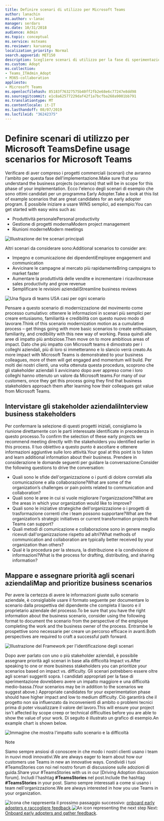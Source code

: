 ```yaml
---
title: Definire scenari di utilizzo per Microsoft Teams
author: lanachin
ms.author: v-lanac
manager: serdars
ms.date: 10/31/2018
audience: Admin
ms.topic: conceptual
ms.service: msteams
ms.reviewer: karuanag
localization_priority: Normal
search.appverid: MET150
description: Scegliere scenari di utilizzo per la fase di sperimentazione dell'adozione di team.
ms.custom: Adopt
ms.collection:
- Teams_ITAdmin_Adopt
- M365-collaboration
appliesto:
- Microsoft Teams
ms.openlocfilehash: 85183f76327575b40ff2fb2e68e6c77247e8dd98
ms.sourcegitcommit: e1c8a62577229daf42f1a7bcfba268a9001bb791
ms.translationtype: MT
ms.contentlocale: it-IT
ms.lasthandoff: 08/07/2019
ms.locfileid: "36242375"
---
```

# <a name="define-usage-scenarios-for-microsoft-teams"></a><span data-ttu-id="57850-103">Definire scenari di utilizzo per Microsoft Teams</span><span class="sxs-lookup"><span data-stu-id="57850-103">Define usage scenarios for Microsoft Teams</span></span>

<span data-ttu-id="57850-104">Verificare di aver compreso i progetti commerciali (scenari) che avranno l'ambito per questa fase dell'implementazione.</span><span class="sxs-lookup"><span data-stu-id="57850-104">Make sure that you understand the business projects (scenarios) that will be in scope for this phase of your implementation.</span></span> <span data-ttu-id="57850-105">Ecco l'elenco degli scenari di esempio che sono ottimi candidati per un programma Early Adopter.</span><span class="sxs-lookup"><span data-stu-id="57850-105">Take a look at this list of example scenarios that are great candidates for an early adopter program.</span></span> <span data-ttu-id="57850-106">È possibile iniziare a usare WINS semplici, ad esempio:</span><span class="sxs-lookup"><span data-stu-id="57850-106">You can get started with easy wins such as:</span></span>

- <span data-ttu-id="57850-107">Produttività personale</span><span class="sxs-lookup"><span data-stu-id="57850-107">Personal productivity</span></span>
- <span data-ttu-id="57850-108">Gestione di progetti moderna</span><span class="sxs-lookup"><span data-stu-id="57850-108">Modern project management</span></span>
- <span data-ttu-id="57850-109">Riunioni moderne</span><span class="sxs-lookup"><span data-stu-id="57850-109">Modern meetings</span></span>

![Illustrazione dei tre scenari principali](media/teams-adoption-modernizing-core-scenarios.png)

<span data-ttu-id="57850-111">Altri scenari da considerare sono:</span><span class="sxs-lookup"><span data-stu-id="57850-111">Additional scenarios to consider are:</span></span>

- <span data-ttu-id="57850-112">Impegno e comunicazione dei dipendenti</span><span class="sxs-lookup"><span data-stu-id="57850-112">Employee engagement and communication</span></span>
- <span data-ttu-id="57850-113">Avvicinare le campagne al mercato più rapidamente</span><span class="sxs-lookup"><span data-stu-id="57850-113">Bring campaigns to market faster</span></span>
- <span data-ttu-id="57850-114">Aumentare la produttività delle vendite e incrementare i ricavi</span><span class="sxs-lookup"><span data-stu-id="57850-114">Increase sales productivity and grow revenue</span></span>
- <span data-ttu-id="57850-115">Semplificare le revisioni aziendali</span><span class="sxs-lookup"><span data-stu-id="57850-115">Streamline business reviews</span></span>

![Una figura di teams USA casi per ogni scenario](media/teams-adoption-use-cases.png)

<span data-ttu-id="57850-117">Pensare a questo scenario di modernizzazione del movimento come processo cumulativo: ottenere le informazioni in scenari più semplici per creare entusiasmo, familiarità e credibilità con questo nuovo modo di lavorare.</span><span class="sxs-lookup"><span data-stu-id="57850-117">Think of this scenario modernization motion as a cumulative process – get things going with more basic scenarios to create enthusiasm, familiarity, and credibility with this new way of working.</span></span> <span data-ttu-id="57850-118">Passa quindi alle aree di impatto più ambiziose.</span><span class="sxs-lookup"><span data-stu-id="57850-118">Then move on to more ambitious areas of impact.</span></span> <span data-ttu-id="57850-119">Dato che più impatto con Microsoft teams è dimostrato per i colleghi aziendali, più di loro si immetteranno e lo slancio verrà creato.</span><span class="sxs-lookup"><span data-stu-id="57850-119">As more impact with Microsoft Teams is demonstrated to your business colleagues, more of them will get engaged and momentum will build.</span></span> <span data-ttu-id="57850-120">Per molti dei nostri clienti, una volta ottenuta questa procedura, scoprono che gli stakeholder aziendali li avvicinano dopo aver appreso come i loro colleghi hanno ottenuto un valore da Microsoft teams.</span><span class="sxs-lookup"><span data-stu-id="57850-120">For many of our customers, once they get this process going they find that business stakeholders approach them after learning how their colleagues got value from Microsoft Teams.</span></span>

## <a name="interview-business-stakeholders"></a><span data-ttu-id="57850-121">Intervistare gli stakeholder aziendali</span><span class="sxs-lookup"><span data-stu-id="57850-121">Interview business stakeholders</span></span>

<span data-ttu-id="57850-122">Per confermare la selezione di questi progetti iniziali, consigliamo la riunione direttamente con le parti interessate identificate in precedenza in questo processo.</span><span class="sxs-lookup"><span data-stu-id="57850-122">To confirm the selection of these early projects we recommend meeting directly with the stakeholders you identified earlier in this process.</span></span> <span data-ttu-id="57850-123">Il tuo obiettivo a questo punto è ascoltare e ottenere informazioni aggiuntive sulle loro attività.</span><span class="sxs-lookup"><span data-stu-id="57850-123">Your goal at this point is to listen and learn additional information about their business.</span></span> <span data-ttu-id="57850-124">Prendere in considerazione le domande seguenti per guidare la conversazione:</span><span class="sxs-lookup"><span data-stu-id="57850-124">Consider the following questions to drive the conversation:</span></span>

- <span data-ttu-id="57850-125">Quali sono le sfide dell'organizzazione o i punti di dolore correlati alla comunicazione e alla collaborazione?</span><span class="sxs-lookup"><span data-stu-id="57850-125">What are some of the organization’s challenges or pain points related to communication and collaboration?</span></span>
- <span data-ttu-id="57850-126">Quali sono le aree in cui si vuole migliorare l'organizzazione?</span><span class="sxs-lookup"><span data-stu-id="57850-126">What are the areas in which your organization would like to improve?</span></span>
- <span data-ttu-id="57850-127">Quali sono le iniziative strategiche dell'organizzazione o i progetti di trasformazione correnti che i team possono supportare?</span><span class="sxs-lookup"><span data-stu-id="57850-127">What are the organization’s strategic initiatives or current transformation projects that Teams can support?</span></span>
- <span data-ttu-id="57850-128">Quali metodi di comunicazione e collaborazione sono in genere meglio ricevuti dall'organizzazione rispetto ad altri?</span><span class="sxs-lookup"><span data-stu-id="57850-128">What methods of communication and collaboration are typically better received by your organization than others?</span></span>
- <span data-ttu-id="57850-129">Qual è la procedura per la stesura, la distribuzione e la condivisione di informazioni?</span><span class="sxs-lookup"><span data-stu-id="57850-129">What is the process for drafting, distributing, and sharing information?</span></span>

## <a name="map-and-prioritize-business-scenarios"></a><span data-ttu-id="57850-130">Mappare e assegnare priorità agli scenari aziendali</span><span class="sxs-lookup"><span data-stu-id="57850-130">Map and prioritize business scenarios</span></span>

<span data-ttu-id="57850-131">Per avere la certezza di avere le informazioni giuste sullo scenario aziendale, è consigliabile usare il formato seguente per documentare lo scenario dalla prospettiva del dipendente che completa il lavoro e il proprietario aziendale del processo.</span><span class="sxs-lookup"><span data-stu-id="57850-131">To be sure that you have the right information about the business scenario, consider using the following format to document the scenario from the perspective of the employee completing the work and the business owner of the process.</span></span> <span data-ttu-id="57850-132">Entrambe le prospettive sono necessarie per creare un percorso efficace in avanti.</span><span class="sxs-lookup"><span data-stu-id="57850-132">Both perspectives are required to craft a successful path forward.</span></span>

![Illustrazione del Framework per l'identificazione degli scenari](media/teams-adoption-identify-scenarios.png)

<span data-ttu-id="57850-134">Dopo aver parlato con uno o più stakeholder aziendali, è possibile assegnare priorità agli scenari in base alla difficoltà Impact vs.</span><span class="sxs-lookup"><span data-stu-id="57850-134">After speaking to one or more business stakeholders you can prioritize your scenarios based on impact vs. difficulty.</span></span> <span data-ttu-id="57850-135">Gli scenari potrebbero essere oltre agli scenari suggeriti sopra. I candidati appropriati per la fase di sperimentazione dovrebbero avere un impatto maggiore e una difficoltà medio-bassa.</span><span class="sxs-lookup"><span data-stu-id="57850-135">(Your scenarios may be in addition to the scenarios we suggest above.) Appropriate candidates for your experimentation phase should have higher impact and low to medium difficulty.</span></span> <span data-ttu-id="57850-136">Ciò garantirà che il progetto non sia influenzato da inconvenienti di ambito o problemi tecnici prima di poter visualizzare il valore del lavoro.</span><span class="sxs-lookup"><span data-stu-id="57850-136">This will ensure your project isn't affected by scope creep or technical difficulties before you are able to show the value of your work.</span></span> <span data-ttu-id="57850-137">Di seguito è illustrato un grafico di esempio.</span><span class="sxs-lookup"><span data-stu-id="57850-137">An example chart is shown below.</span></span>

![Immagine che mostra l'impatto sullo scenario e la difficoltà](media/teams-adoption-impact-difficulty.png)

> [!Note]
> <span data-ttu-id="57850-139">Siamo sempre ansiosi di conoscere in che modo i nostri clienti usano i team in nuovi modi innovativi.</span><span class="sxs-lookup"><span data-stu-id="57850-139">We are always eager to learn about how our customers use Teams in new an innovative ways.</span></span> <span data-ttu-id="57850-140">Condividi i tuoi #TeamsStories con noi nel nostro forum di discussione sulle adozioni di guida.</span><span class="sxs-lookup"><span data-stu-id="57850-140">Share your #TeamsStories with us in our [Driving Adoption discussion forum].</span></span> <span data-ttu-id="57850-141">Includi l'hashtag **#TeamsStories** nel post.</span><span class="sxs-lookup"><span data-stu-id="57850-141">Include the hashtag **#TeamsStories** in your post.</span></span> <span data-ttu-id="57850-142">Siamo sempre interessati a come si usano i team nell'organizzazione.</span><span class="sxs-lookup"><span data-stu-id="57850-142">We are always interested in how you use Teams in your organization.</span></span>

<span data-ttu-id="57850-143">![Icona che rappresenta il prossimo passaggio](media/teams-adoption-next-icon.png) successivo: [onboard early adopters e raccogliere feedback](teams-adoption-onboard-early-adopters.md).</span><span class="sxs-lookup"><span data-stu-id="57850-143">![An icon representing the next step](media/teams-adoption-next-icon.png) Next: [Onboard early adopters and gather feedback](teams-adoption-onboard-early-adopters.md).</span></span>
